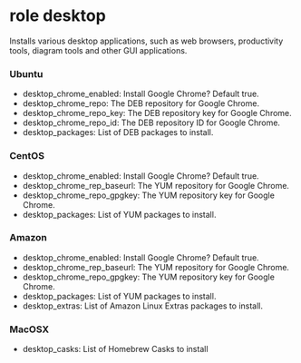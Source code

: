 # role desktop

Installs various desktop applications, such as web browsers, productivity tools, diagram tools
and other GUI applications.

### Ubuntu

* desktop_chrome_enabled: Install Google Chrome? Default true.
* desktop_chrome_repo: The DEB repository for Google Chrome.
* desktop_chrome_repo_key:  The DEB repository key for Google Chrome.
* desktop_chrome_repo_id: The DEB repository ID for Google Chrome.
* desktop_packages: List of DEB packages to install.

### CentOS

* desktop_chrome_enabled: Install Google Chrome? Default true.
* desktop_chrome_rep_baseurl: The YUM repository for Google Chrome.
* desktop_chrome_repo_gpgkey:  The YUM repository key for Google Chrome.
* desktop_packages: List of YUM packages to install.

### Amazon

* desktop_chrome_enabled: Install Google Chrome? Default true.
* desktop_chrome_rep_baseurl: The YUM repository for Google Chrome.
* desktop_chrome_repo_gpgkey:  The YUM repository key for Google Chrome.
* desktop_packages: List of YUM packages to install.
* desktop_extras: List of Amazon Linux Extras packages to install.

### MacOSX

* desktop_casks: List of Homebrew Casks to install
